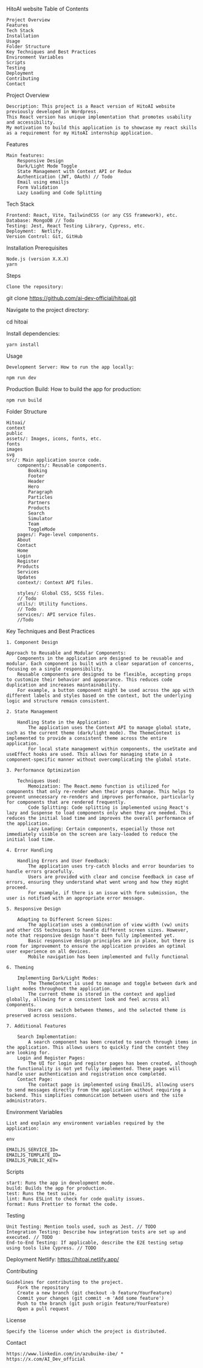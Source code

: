 HitoAI website
Table of Contents

    Project Overview
    Features
    Tech Stack
    Installation
    Usage
    Folder Structure
    Key Techniques and Best Practices
    Environment Variables
    Scripts
    Testing
    Deployment
    Contributing
    Contact

Project Overview

    Description: This project is a React version of HitoAI website previously developed in Wordpress. 
    This React version has unique implementation that promotes usability and accessibility. 
    My motivation to build this application is to showcase my react skills as a requirement for my HitoAI internship application.

Features

    Main features:
        Responsive Design
        Dark/Light Mode Toggle
        State Management with Context API or Redux
        Authentication (JWT, OAuth) // Todo
        Email using emailjs
        Form Validation
        Lazy Loading and Code Splitting

Tech Stack

    Frontend: React, Vite, TailwindCSS (or any CSS framework), etc.
    Database: MongoDB // Todo
    Testing: Jest, React Testing Library, Cypress, etc.
    Deployment:  Netlify.
    Version Control: Git, GitHub


Installation
Prerequisites

    Node.js (version X.X.X)
    yarn

Steps

    Clone the repository:
    

git clone https://github.com/ai-dev-official/hitoai.git

Navigate to the project directory:



cd hitoai

Install dependencies:

    yarn install

Usage

    Development Server: How to run the app locally:

    npm run dev


Production Build: How to build the app for production:

    npm run build


Folder Structure

    Hitoai/
    context
    public
    assets/: Images, icons, fonts, etc.
    fonts
    images
    svg
    src/: Main application source code.
        components/: Reusable components.
            Booking
            Footer
            Header
            Hero
            Paragraph
            Particles
            Partners
            Products
            Search
            Simulator
            Team
            ToggleMode
        pages/: Page-level components.
        About
        Contact
        Home
        Login
        Register
        Products
        Services
        Updates
        context/: Context API files.
       
        styles/: Global CSS, SCSS files.
        // Todo
        utils/: Utility functions.
        // Todo
        services/: API service files.
        //Todo

Key Techniques and Best Practices

    1. Component Design

    Approach to Reusable and Modular Components:
        Components in the application are designed to be reusable and modular. Each component is built with a clear separation of concerns, focusing on a single responsibility.
        Reusable components are designed to be flexible, accepting props to customize their behavior and appearance. This reduces code duplication and increases maintainability.
        For example, a button component might be used across the app with different labels and styles based on the context, but the underlying logic and structure remain consistent.

    2. State Management

        Handling State in the Application:
            The application uses the Context API to manage global state, such as the current theme (dark/light mode). The ThemeContext is implemented to provide a consistent theme across the entire application.
            For local state management within components, the useState and useEffect hooks are used. This allows for managing state in a component-specific manner without overcomplicating the global state.

    3. Performance Optimization

        Techniques Used:
            Memoization: The React.memo function is utilized for components that only re-render when their props change. This helps to prevent unnecessary re-renders and improves performance, particularly for components that are rendered frequently.
            Code Splitting: Code splitting is implemented using React's lazy and Suspense to load components only when they are needed. This reduces the initial load time and improves the overall performance of the application.
            Lazy Loading: Certain components, especially those not immediately visible on the screen are lazy-loaded to reduce the initial load time.

    4. Error Handling

        Handling Errors and User Feedback:
            The application uses try-catch blocks and error boundaries to handle errors gracefully.
            Users are provided with clear and concise feedback in case of errors, ensuring they understand what went wrong and how they might proceed.
            For example, if there is an issue with form submission, the user is notified with an appropriate error message.

    5. Responsive Design

        Adapting to Different Screen Sizes:
            The application uses a combination of view width (vw) units and other CSS techniques to handle different screen sizes. However, note that responsive design hasn't been fully implemented yet.
            Basic responsive design principles are in place, but there is room for improvement to ensure the application provides an optimal user experience on all devices. 
            Mobile navigation has been implemented and fully functional

    6. Theming

        Implementing Dark/Light Modes:
            The ThemeContext is used to manage and toggle between dark and light modes throughout the application.
            The current theme is stored in the context and applied globally, allowing for a consistent look and feel across all components.
            Users can switch between themes, and the selected theme is preserved across sessions.

    7. Additional Features

        Search Implementation:
            A search component has been created to search through items in the application. This allows users to quickly find the content they are looking for.
        Login and Register Pages:
            The UI for login and register pages has been created, although the functionality is not yet fully implemented. These pages will handle user authentication and registration once completed.
        Contact Page:
            The contact page is implemented using EmailJS, allowing users to send messages directly from the application without requiring a backend. This simplifies communication between users and the site administrators.

Environment Variables

    List and explain any environment variables required by the application:

    env

    EMAILJS_SERVICE_ID=
    EMAILJS_TEMPLATE_ID=
    EMAILJS_PUBLIC_KEY=

Scripts

    start: Runs the app in development mode.
    build: Builds the app for production.
    test: Runs the test suite.
    lint: Runs ESLint to check for code quality issues.
    format: Runs Prettier to format the code.

Testing

    Unit Testing: Mention tools used, such as Jest. // TODO
    Integration Testing: Describe how integration tests are set up and executed. // TODO
    End-to-End Testing: If applicable, describe the E2E testing setup using tools like Cypress. // TODO

Deployment
    Netlify: https://hitoai.netlify.app/

Contributing

    Guidelines for contributing to the project.
        Fork the repository
        Create a new branch (git checkout -b feature/YourFeature)
        Commit your changes (git commit -m 'Add some feature')
        Push to the branch (git push origin feature/YourFeature)
        Open a pull request

License

    Specify the license under which the project is distributed.

Contact

    https://www.linkedin.com/in/azubuike-ibe/ * https://x.com/AI_Dev_official
